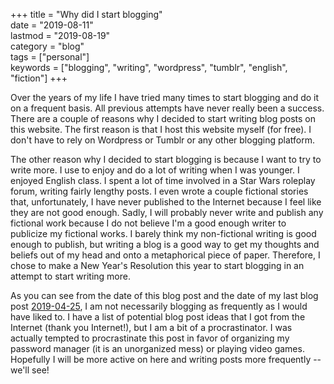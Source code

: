 +++
title = "Why did I start blogging"  
date = "2019-08-11"  
lastmod = "2019-08-19"  
category = "blog"  
tags = ["personal"]  
keywords = ["blogging", "writing", "wordpress", "tumblr", "english", "fiction"]
+++

Over the years of my life I have tried many times to start blogging and do it on a frequent basis. All previous attempts have never really been a success. There are a couple of reasons why I decided to start writing blog posts on this website. The first reason is that I host this website myself (for free). I don't have to rely on Wordpress or Tumblr or any other blogging platform.  

The other reason why I decided to start blogging is because I want to try to write more. I use to enjoy and do a lot of writing when I was younger. I enjoyed English class. I spent a lot of time involved in a Star Wars roleplay forum, writing fairly lengthy posts. I even wrote a couple fictional stories that, unfortunately, I have never published to the Internet because I feel like they are not good enough. Sadly, I will probably never write and publish any fictional work because I do not believe I'm a good enough writer to publicize my fictional works. I barely think my non-fictional writing is good enough to publish, but writing a blog is a good way to get my thoughts and beliefs out of my head and onto a metaphorical piece of paper. Therefore, I chose to make a New Year's Resolution this year to start blogging in an attempt to start writing more.  

As you can see from the date of this blog post and the date of my last blog post [2019-04-25](/2019-08-11_why-did-i-start-blogging.md), I am not necessarily blogging as frequently as I would have liked to. I have a list of potential blog post ideas that I got from the Internet (thank you Internet!), but I am a bit of a procrastinator. I was actually tempted to procrastinate this post in favor of organizing my password manager (it is an unorganized mess) or playing video games. Hopefully I will be more active on here and writing posts more frequently -- we'll see!
